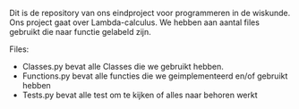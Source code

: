 Dit is de repository van ons eindproject voor programmeren in de wiskunde.
Ons project gaat over Lambda-calculus.
We hebben aan aantal files gebruikt die naar functie gelabeld zijn.

Files:
- Classes.py    bevat alle Classes die we gebruikt hebben.
- Functions.py  bevat alle functies die we geimplementeerd en/of gebruikt hebben
- Tests.py      bevat alle test om te kijken of alles naar behoren werkt

